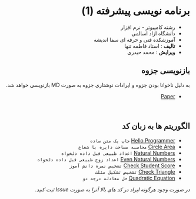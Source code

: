 <div dir="rtl">

# برنامه نویسی پیشرفته (1)

- رشته کامپیوتر - نرم افزار
- دانشگاه ازاد اسالمی
- آموزشکده فنی و حرفه ای سما اندیشه
- **تالیف** : استاد فاطمه تنها
- **ویرایش** : محمد حیدری

## بازنویسی جزوه

به دلیل ناخوانا بودن جزوه و ایرادات نوشتاری جزوه به صورت MD بازنویسی خواهد شد.

- [Paper](Paper.md)

<br>

## الگوریتم ها به زبان کد

- [Hello Programmer](cpp/HelloProgrammer.cpp) `چاپ یک متن ساده`
- [Circle Area](cpp/CircleArea.cpp) `محاصبه مساحت دایره با شعاع`
- [Natural Numbers](cpp/NaturalNumbers.cpp) `اعداد طبیعی قبل داده دلخواه`
- [Even Natural Numbers](cpp/EvenNaturalNumbers.cpp) `اعداد زوج طبیعی قبل داده دلخواه`
- [Check Student Score](cpp/CheckStudentScore.cpp) `تشخیص نمره دانش آموز`
- [Check Triangle](cpp/CheckTriangle.cpp) `تشخیص تشکیل مثلث`
- [Quadratic Equation](cpp/QuadraticEquation.cpp) `حل معادله درجه دو`

_در صورت وجود هرگونه ایراد در کد های بالا آنرا به صورت Issue ثبت کنید._

</div>